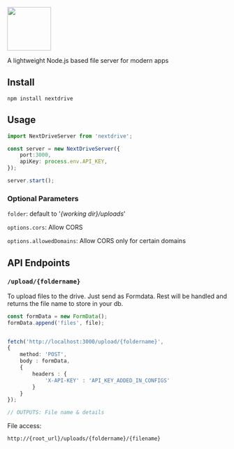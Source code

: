 <img src="https://github.com/user-attachments/assets/cf92e206-0cee-4f38-abfd-959c27ac3232"
height="100px"
/>

A lightweight Node.js based file server for modern apps


## Install
```
npm install nextdrive
```

## Usage
```ts
import NextDriveServer from 'nextdrive';

const server = new NextDriveServer({
    port:3000,
    apiKey: process.env.API_KEY,
});

server.start();

```
### Optional Parameters

`folder`:  default to '*{working dir}/uploads*'

`options.cors`: Allow CORS

`options.allowedDomains`: Allow CORS only for certain domains




## API Endpoints

### `/upload/{foldername}`
To upload files to the drive.
Just send as Formdata. Rest will be handled and returns the file name to store in your db.
```ts
const formData = new FormData();
formData.append('files', file);


fetch('http://localhost:3000/upload/{foldername}', 
{
    method: 'POST',
    body : formData,
    {
        headers : {
            'X-API-KEY' : 'API_KEY_ADDED_IN_CONFIGS'
        }
    }
});

// OUTPUTS: File name & details
```


File access: 
```
http://{root_url}/uploads/{foldername}/{filename}
```

